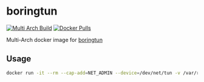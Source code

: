 # boringtun

[![Multi Arch Build](https://github.com/leonnicolas/boringtun/workflows/Multi%20Arch%20Build/badge.svg)](https://github.com/leonnicolas/boringtun/actions/workflows/build.yaml)
[![Docker Pulls](https://img.shields.io/docker/pulls/leonnicolas/boringtun?color=blue)](https://hub.docker.com/repository/docker/leonnicolas/boringtun)

Multi-Arch docker image for [boringtun](https://github.com/cloudflare/boringtun)

## Usage

```bash
docker run -it --rm --cap-add=NET_ADMIN --device=/dev/net/tun -v /var/run/wireguard:/var/run/wireguard -p 51820:51820 -e WG_LOG_LEVEL=debug  leonnicolas/boringtun --foreground --disable-drop-privileges true wg0
```
